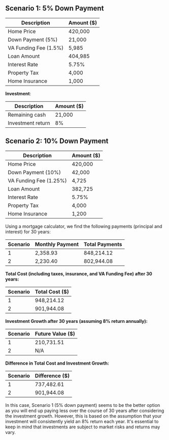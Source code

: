 ## Scenario 1: 5% Down Payment

| Description           | Amount ($)   |
| --------------------- | ------------ |
| Home Price            | 420,000      |
| Down Payment (5%)     | 21,000       |
| VA Funding Fee (1.5%) | 5,985        |
| Loan Amount           | 404,985      |
| Interest Rate         | 5.75%        |
| Property Tax          | 4,000        |
| Home Insurance        | 1,000        |

**Investment**:

| Description       | Amount ($) |
| ----------------- | ---------- |
| Remaining cash    | 21,000     |
| Investment return | 8%         |

## Scenario 2: 10% Down Payment

| Description           | Amount ($)   |
| --------------------- | ------------ |
| Home Price            | 420,000      |
| Down Payment (10%)    | 42,000       |
| VA Funding Fee (1.25%)| 4,725        |
| Loan Amount           | 382,725      |
| Interest Rate         | 5.75%        |
| Property Tax          | 4,000        |
| Home Insurance        | 1,200        |

Using a mortgage calculator, we find the following payments (principal and interest) for 30 years:

| Scenario | Monthly Payment | Total Payments |
| -------- | --------------- | -------------- |
| 1        | 2,358.93        | 848,214.12     |
| 2        | 2,230.40        | 802,944.08     |

**Total Cost (including taxes, insurance, and VA Funding Fee) after 30 years:**

| Scenario | Total Cost ($)   |
| -------- | ---------------  |
| 1        | 948,214.12       |
| 2        | 901,944.08       |

**Investment Growth after 30 years (assuming 8% return annually):**

| Scenario | Future Value ($) |
| -------- | ---------------- |
| 1        | 210,731.51       |
| 2        | N/A              |

**Difference in Total Cost and Investment Growth:**

| Scenario | Difference ($)  |
| -------- | --------------- |
| 1        | 737,482.61      |
| 2        | 901,944.08      |

In this case, Scenario 1 (5% down payment) seems to be the better option as you will end up paying less over the course of 30 years after considering the investment growth. However, this is based on the assumption that your investment will consistently yield an 8% return each year. It's essential to keep in mind that investments are subject to market risks and returns may vary.